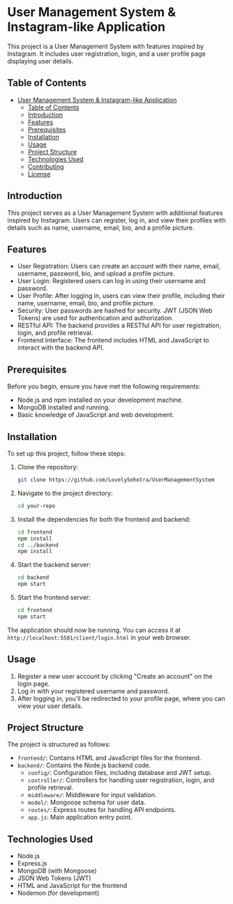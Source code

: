 

# User Management System & Instagram-like Application

This project is a User Management System with features inspired by Instagram. It includes user registration, login, and a user profile page displaying user details.

## Table of Contents

- [User Management System & Instagram-like Application](#user-management-system--instagram-like-application)
  - [Table of Contents](#table-of-contents)
  - [Introduction](#introduction)
  - [Features](#features)
  - [Prerequisites](#prerequisites)
  - [Installation](#installation)
  - [Usage](#usage)
  - [Project Structure](#project-structure)
  - [Technologies Used](#technologies-used)
  - [Contributing](#contributing)
  - [License](#license)

## Introduction

This project serves as a User Management System with additional features inspired by Instagram. Users can register, log in, and view their profiles with details such as name, username, email, bio, and a profile picture.

## Features

- User Registration: Users can create an account with their name, email, username, password, bio, and upload a profile picture.
- User Login: Registered users can log in using their username and password.
- User Profile: After logging in, users can view their profile, including their name, username, email, bio, and profile picture.
- Security: User passwords are hashed for security. JWT (JSON Web Tokens) are used for authentication and authorization.
- RESTful API: The backend provides a RESTful API for user registration, login, and profile retrieval.
- Frontend Interface: The frontend includes HTML and JavaScript to interact with the backend API.

## Prerequisites

Before you begin, ensure you have met the following requirements:

- Node.js and npm installed on your development machine.
- MongoDB installed and running.
- Basic knowledge of JavaScript and web development.

## Installation

To set up this project, follow these steps:

1. Clone the repository:

   ```bash
   git clone https://github.com/LovelySehotra/UserManagementSystem
   ```

2. Navigate to the project directory:

   ```bash
   cd your-repo
   ```

3. Install the dependencies for both the frontend and backend:

   ```bash
   cd frontend
   npm install
   cd ../backend
   npm install
   ```



5. Start the backend server:

   ```bash
   cd backend
   npm start
   ```

6. Start the frontend server:

   ```bash
   cd frontend
   npm start
   ```

The application should now be running. You can access it at `http://localhost:5501/client/login.html` in your web browser.

## Usage

1. Register a new user account by clicking "Create an account" on the login page.
2. Log in with your registered username and password.
3. After logging in, you'll be redirected to your profile page, where you can view your user details.

## Project Structure

The project is structured as follows:

- `frontend/`: Contains HTML and JavaScript files for the frontend.
- `backend/`: Contains the Node.js backend code.
  - `config/`: Configuration files, including database and JWT setup.
  - `controller/`: Controllers for handling user registration, login, and profile retrieval.
  - `middleware/`: Middleware for input validation.
  - `model/`: Mongoose schema for user data.
  - `routes/`: Express routes for handling API endpoints.
  - `app.js`: Main application entry point.

## Technologies Used

- Node.js
- Express.js
- MongoDB (with Mongoose)
- JSON Web Tokens (JWT)
- HTML and JavaScript for the frontend
- Nodemon (for development)





